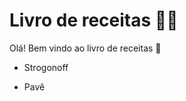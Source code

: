 # Livro de receitas :man_cook: #

Olá! Bem vindo ao livro de receitas :wave: 

- Strogonoff

- Pavê

  

